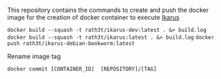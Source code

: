 This repository contains the commands to create and push the docker image for the creation of docker container to execute [Ikarus](https://ikarusrepo.github.io/)

`docker build --squash -t rath3t/ikarus-dev:latest . &> build.log`
`docker build --squash -t rath3t/ikarus:latest . &> build.log`
`docker push rath3t/ikarus-debian-bookworm:latest`

Rename image tag

`docker commit [CONTAINER_ID]  [REPOSITORY]/[TAG]`